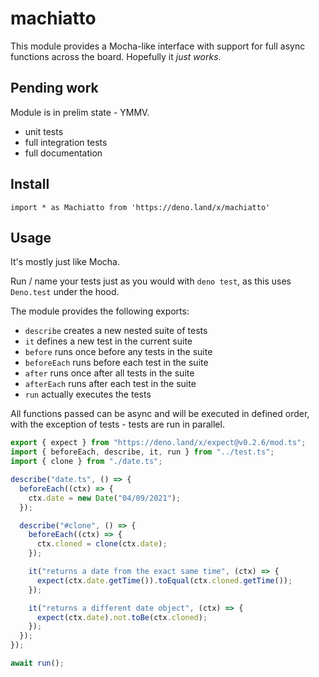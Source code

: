 # machiatto

This module provides a Mocha-like interface with support for full async
functions across the board. Hopefully it _just works_.

## Pending work

Module is in prelim state - YMMV.

- unit tests
- full integration tests
- full documentation

## Install

`import * as Machiatto from 'https://deno.land/x/machiatto'`

## Usage

It's mostly just like Mocha.

Run / name your tests just as you would with `deno test`, as this uses
`Deno.test` under the hood.

The module provides the following exports:

- `describe` creates a new nested suite of tests
- `it` defines a new test in the current suite
- `before` runs once before any tests in the suite
- `beforeEach` runs before each test in the suite
- `after` runs once after all tests in the suite
- `afterEach` runs after each test in the suite
- `run` actually executes the tests

All functions passed can be async and will be executed in defined order, with
the exception of tests - tests are run in parallel.

```ts
export { expect } from "https://deno.land/x/expect@v0.2.6/mod.ts";
import { beforeEach, describe, it, run } from "../test.ts";
import { clone } from "./date.ts";

describe("date.ts", () => {
  beforeEach((ctx) => {
    ctx.date = new Date("04/09/2021");
  });

  describe("#clone", () => {
    beforeEach((ctx) => {
      ctx.cloned = clone(ctx.date);
    });

    it("returns a date from the exact same time", (ctx) => {
      expect(ctx.date.getTime()).toEqual(ctx.cloned.getTime());
    });

    it("returns a different date object", (ctx) => {
      expect(ctx.date).not.toBe(ctx.cloned);
    });
  });
});

await run();
```
